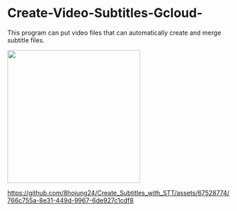 # Create-Video-Subtitles-Gcloud-

This program can put video files that can automatically create and merge subtitle files.

<img src="https://user-images.githubusercontent.com/67528774/223776982-94fbe4c9-e6fb-49c8-90fb-f5582e418a4b.png" width="300" align="center"/>

https://github.com/8hojung24/Create_Subtitles_with_STT/assets/67528774/766c755a-8e31-449d-9967-6de927c1cdf8


